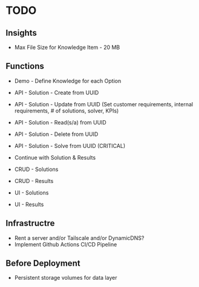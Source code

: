 # TODO

## Insights
- Max File Size for Knowledge Item - 20 MB

## Functions
- Demo - Define Knowledge for each Option
- API - Solution - Create from UUID
- API - Solution - Update from UUID (Set customer requirements, internal requirements, # of solutions, solver, KPIs)
- API - Solution - Read(s/a) from UUID
- API - Solution - Delete from UUID
- API - Solution - Solve from UUID (CRITICAL)


- Continue with Solution & Results
- CRUD - Solutions
- CRUD - Results
- UI - Solutions
- UI - Results

## Infrastructre
- Rent a server and/or Tailscale and/or DynamicDNS?
- Implement Github Actions CI/CD Pipeline

## Before Deployment
- Persistent storage volumes for data layer